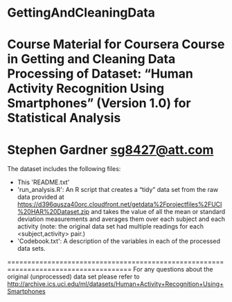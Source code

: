 GettingAndCleaningData
======================

Course Material for Coursera Course in Getting and Cleaning Data
Processing of Dataset: 
“Human Activity Recognition Using Smartphones” (Version 1.0) for Statistical Analysis
=====================================================================================
Stephen Gardner
sg8427@att.com
=====================================================================================
The  dataset includes the following files:
- This 'README.txt'
- 'run_analysis.R': An R script that creates a “tidy” data set from the raw data provided at 
https://d396qusza40orc.cloudfront.net/getdata%2Fprojectfiles%2FUCI%20HAR%20Dataset.zip and 
takes the value of all the mean or standard deviation measurements and averages them over each 
subject and each activity (note: the original data set had multiple readings for each <subject,activity> 
pair.)  
- 'Codebook.txt': A description of the variables in each of the processed data sets.

=====================================================================================
For any questions about the original (unprocessed) data set please refer to 
http://archive.ics.uci.edu/ml/datasets/Human+Activity+Recognition+Using+Smartphones


